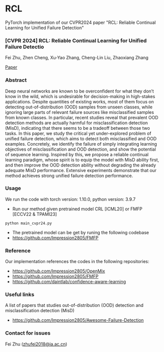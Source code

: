 # RCL
PyTorch implementation of our CVPR2024 paper "RCL: Reliable Continual Learning for Unified Failure Detection"

### [CVPR 2024] RCL: Reliable Continual Learning for Unified Failure Detectio
Fei Zhu, Zhen Cheng, Xu-Yao Zhang, Cheng-Lin Liu,  Zhaoxiang Zhang<br>

[Paper](https://openaccess.thecvf.com/content/CVPR2024/papers/Zhu_RCL_Reliable_Continual_Learning_for_Unified_Failure_Detection_CVPR_2024_paper.pdf)

### Abstract
Deep neural networks are known to be overconfident for what they don’t know in the wild, which is undesirable for decision-making in high-stakes applications. Despite quantities of existing works, most of them focus on detecting out-of-distribution (OOD) samples from unseen classes, while ignoring large parts of relevant failure sources like misclassified samples from known classes. In particular, recent studies reveal that prevalent OOD detection methods are actually harmful for misclassification detection (MisD), indicating that there seems to be a tradeoff between those two tasks. In this paper, we study the critical yet under-explored problem of unified failure detection, which aims to detect both misclassified and OOD examples. Concretely, we identify the failure of simply integrating learning objectives of misclassification and OOD detection, and show the potential of sequence learning. Inspired by this, we propose a reliable continual learning paradigm, whose spirit is to equip the model with MisD ability first, and then improve the OOD detection ability without degrading the already adequate MisD performance. Extensive experiments demonstrate that our method achieves strong unified failure detection performance.

### Usage 
We run the code with torch version: 1.10.0, python version: 3.9.7
* Run our method given pretrained model CRL [ICML20] or FMFP [ECCV22 & TPAMI23]
```
python main_cvpr24.py
```
* The pretrained model can be get by runing the following codebase
* <https://github.com/Impression2805/FMFP>

### Reference
Our implementation references the codes in the following repositories:
* <https://github.com/Impression2805/OpenMix>
* <https://github.com/Impression2805/FMFP>
* <https://github.com/daintlab/confidence-aware-learning>

### Useful links
A list of papers that studies out-of-distribution (OOD) detection and misclassification detection (MisD)
* <https://github.com/Impression2805/Awesome-Failure-Detection>

### Contact for issues
Fei Zhu (zhufei2018@ia.ac.cn)
